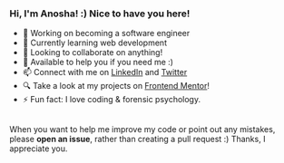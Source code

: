 ### Hi, I'm Anosha! :) Nice to have you here!

- 🔭 Working on becoming a software engineer
- 🌱 Currently learning web development
- 👯 Looking to collaborate on anything!
- 🤔 Available to help you if you need me :)
- 📫 Connect with me on [LinkedIn](https://www.linkedin.com/in/anoshaahmed/) and [Twitter](https://twitter.com/anosha1ahmed)
- 🔍 Take a look at my projects on [Frontend Mentor](https://www.frontendmentor.io/profile/anoshaahmed)!
- ⚡ Fun fact: I love coding & forensic psychology.

##
When you want to help me improve my code or point out any mistakes, please **open an issue**, rather than creating a pull request :) Thanks, I appreciate you.

<!--
### Hi there 👋


**anoshaahmed/anoshaahmed** is a ✨ _special_ ✨ repository because its `README.md` (this file) appears on your GitHub profile.

Here are some ideas to get you started:

- 🔭 I’m currently working on ...
- 🌱 I’m currently learning ...
- 👯 I’m looking to collaborate on ...
- 🤔 I’m looking for help with ...
- 💬 Ask me about ...
- 📫 How to reach me: ...
- 😄 Pronouns: ...
- ⚡ Fun fact: ...
-->
